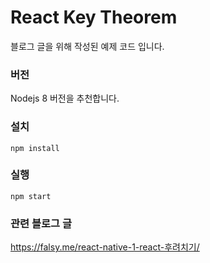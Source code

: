 # React Key Theorem

블로그 글을 위해 작성된 예제 코드 입니다.

### 버전

Nodejs 8 버전을 추천합니다.

### 설치

```
npm install
```

### 실행

```
npm start
```

### 관련 블로그 글

https://falsy.me/react-native-1-react-후려치기/
